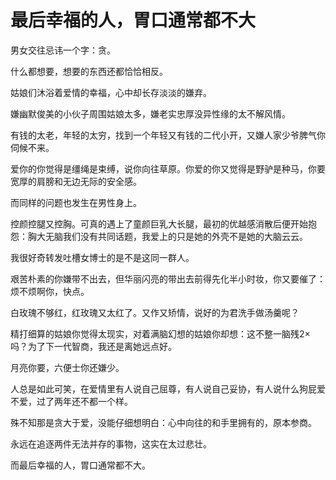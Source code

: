 # 最后幸福的人，胃口通常都不大

男女交往忌讳一个字：贪。 

什么都想要，想要的东西还都恰恰相反。 

姑娘们沐浴着爱情的幸福，心中却长存淡淡的嫌弃。 

嫌幽默俊美的小伙子周围姑娘太多，嫌老实忠厚没异性缘的太不解风情。 

有钱的太老，年轻的太穷，找到一个年轻又有钱的二代小开，又嫌人家少爷脾气你伺候不来。 

爱你的你觉得是缰绳是束缚，说你向往草原。你爱的你又觉得是野驴是种马，你要宽厚的肩膀和无边无际的安全感。 

而同样的问题也发生在男性身上。 

控颜控腿又控胸。可真的遇上了童颜巨乳大长腿，最初的优越感消散后便开始抱怨：胸大无脑我们没有共同话题，我爱上的只是她的外壳不是她的大脑云云。 

我很好奇转发吐槽女博士的是不是这同一群人。 

艰苦朴素的你嫌带不出去，但华丽闪亮的带出去前得先化半小时妆，你又要催了：烦不烦啊你，快点。 

白玫瑰不够红，红玫瑰又太红了。又作又矫情，说好的为君洗手做汤羹呢？ 

精打细算的姑娘你觉得太现实，对着满脑幻想的姑娘你却想：这不整一脑残2×吗？为了下一代智商，我还是离她远点好。 

月亮你要，六便士你还嫌少。 

人总是如此可笑，在爱情里有人说自己屈尊，有人说自己妥协，有人说什么狗屁爱不爱，过了两年还不都一个样。 

殊不知那是贪大于爱，没能仔细想明白：心中向往的和手里拥有的，原本参商。 

永远在追逐两件无法并存的事物，这实在太过悲壮。 

而最后幸福的人，胃口通常都不大。